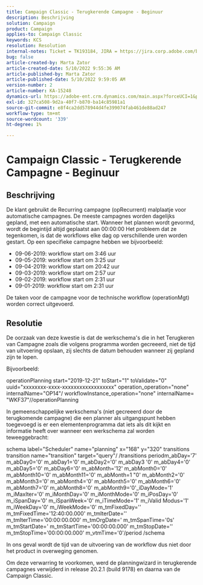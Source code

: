 ```yaml
---
title: Campaign Classic - Terugkerende Campagne - Beginuur
description: Beschrijving
solution: Campaign
product: Campaign
applies-to: Campaign Classic
keywords: KCS
resolution: Resolution
internal-notes: Ticket = TK193184, JIRA = https://jira.corp.adobe.com/browse/NEO-18567
bug: false
article-created-by: Marta Zator
article-created-date: 5/10/2022 9:55:36 AM
article-published-by: Marta Zator
article-published-date: 5/10/2022 9:59:05 AM
version-number: 2
article-number: KA-15248
dynamics-url: https://adobe-ent.crm.dynamics.com/main.aspx?forceUCI=1&pagetype=entityrecord&etn=knowledgearticle&id=c8207854-47d0-ec11-a7b5-00224809c101
exl-id: 327ca508-9d2a-40f7-b870-ba14c85981a1
source-git-commit: e8f4ca2dd578944d4fe399074fab461de88ad247
workflow-type: tm+mt
source-wordcount: '339'
ht-degree: 1%

---
```


# Campaign Classic - Terugkerende Campagne - Beginuur

## Beschrijving


De klant gebruikt de Recurring campagne (opRecurrent) malplaatje voor automatische campagnes. De meeste campagnes worden dagelijks gepland, met een automatische start. Wanneer het plannen wordt gevormd, wordt de begintijd altijd geplaatst aan 00:00:00 Het probleem dat ze tegenkomen, is dat de workflows elke dag op verschillende uren worden gestart.
Op een specifieke campagne hebben we bijvoorbeeld:

- 09-06-2019: workflow start om 3:46 uur
- 09-05-2019: workflow start om 3:25 uur
- 09-04-2019: workflow start om 20:42 uur
- 09-03-2019: workflow start om 2:57 uur
- 09-02-2019: workflow start om 2:31 uur
- 09-01-2019: workflow start om 2:31 uur


De taken voor de campagne voor de technische workflow (operationMgt) worden correct uitgevoerd.


## Resolutie


De oorzaak van deze kwestie is dat de werkschema&#39;s die in het Terugkeren van Campagne zoals die volgens programma worden gecreeerd, niet de tijd van uitvoering opslaan, zij slechts de datum behouden wanneer zij gepland zijn te lopen.

Bijvoorbeeld:

operationPlanning start=&quot;2019-12-21&quot; toStart=&quot;1&quot; toValidate=&quot;0&quot; uuid=&quot;xxxxxxxx-xxxx-xxxxxxxxxxxxxxxxxx&quot; operation_operation=&quot;none&quot; internalName=&quot;OP14&quot;/ workflowInstance_operation=&quot;none&quot; internalName= &quot;WKF37&quot;//operationPlanning

In gemeenschappelijke werkschema&#39;s (niet gecreeerd door de terugkomende campagne) die een planner als uitgangspunt hebben toegevoegd is er een elementenprogramma dat iets als dit kijkt en informatie heeft over wanneer een werkschema zal worden teweeggebracht:

schema label=&quot;Scheduler&quot; name=&quot;planning&quot; x=&quot;168&quot; y=&quot;320&quot; transitions transition name=&quot;transition&quot; target=&quot;query&quot;/ /transitions periodm_abDay=&#39;7&#39; m_abDay0=&#39;0&#39; m_abDay1=&#39;0&#39; m_abDay2=&#39;0&#39; m_abDay3 &#39;0&#39; m_abDay4=&#39;0&#39; m_abDay5=&#39;0&#39; m_abDay6=&#39;0&#39; m_abMonth=&#39;12&#39; m_abMonth0=&#39;0&#39; m_abMonth10=&#39;0&#39; m_abMonth11=&#39;0&#39; m_abMonth=1 &quot;0&#39; m_abMonth2=&#39;0&#39; m_abMonth3=&#39;0&#39; m_abMonth4=&#39;0&#39; m_abMonth5=&#39;0&#39; m_abMonth6=&#39;0&#39; m_abMonth7=&#39;0&#39; m_abMonth8=&#39;0&#39; m_abMonth9=&#39;0&#39;_iDayMode=&#39;1&#39; m_iMaxIter=&#39;0&#39; m_iMonthDay=&#39;0&#39; m_iMonthMode=&#39;0&#39; m_iPosDay=&#39;0&#39; m_iSpanDay=&#39;0&#39; m_iSpanWeek=&#39;0&#39; m_iTimeMode=&#39;1&#39; m_iValid Modus=&#39;1&#39; m_iWeekDay=&#39;0&#39; m_iWeekMode=&#39;0&#39; m_tmFixedDay=&#39;&#39; m_tmFixedTime=&#39;12:40:00.000&#39; m_tmIterDate=&#39;&#39; m_tmIterTime=&#39;00:00:00.000&#39; m_tmOrgDate=&#39; m_tmSpanTime=&#39;0s&#39; m_tmStartDate=&#39; m_tmStartTime=&#39;00:00:00.000&#39; m_tmStopDate=&#39;&#39; m_tmStopTime=&#39;00:00:00.000&#39; m_vtmTime=&#39;0&#39;/period /schema

In ons geval wordt de tijd van de uitvoering van de workflow dus niet door het product in overweging genomen.

Om deze verwarring te voorkomen, werd de planningwizard in terugkerende campagnes verwijderd in release 20.2.1 (build 9178) en daarna van de Campaign Classic.
